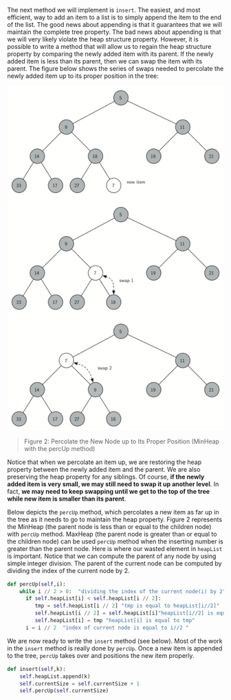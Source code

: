 <!--title={Binary Heap: Insert() and percUp()}-->

<!--badges={Algorithms:15,Python:5}-->

<!--concepts={Binary Search Tree Heap}-->

The next method we will implement is `insert`. The easiest, and most efficient, way to add an item to a list is to simply append the item to the end of the list. The good news about appending is that it guarantees that we will maintain the complete tree property. The bad news about appending is that we will very likely violate the heap structure property. However, it is possible to write a method that will allow us to regain the heap structure property by comparing the newly added item with its parent. If the newly added item is less than its parent, then we can swap the item with its parent. The figure below shows the series of swaps needed to percolate the newly added item up to its proper position in the tree:

<img src="../images/percUp.png">

> Figure 2: Percolate the New Node up to Its Proper Position (MinHeap with the percUp method)



Notice that when we percolate an item up, we are restoring the heap property between the newly added item and the parent. We are also preserving the heap property for any siblings. Of course, **if the newly added item is very small, we may still need to swap it up another level**. In fact, **we may need to keep swapping until we get to the top of the tree while new item is smaller than its parent**. 

Below depicts the `percUp` method, which percolates a new item as far up in the tree as it needs to go to maintain the heap property. Figure 2 represents the MinHeap (the parent node is less than or equal to the children node) with `percUp` method. MaxHeap (the parent node is greater than or equal to the children node) can be used `percUp` method when the inserting number is greater than the parent node.  Here is where our wasted element in `heapList` is important. Notice that we can compute the parent of any node by using simple integer division. The parent of the current node can be computed by dividing the index of the current node by 2.

```python
def percUp(self,i):
    while i // 2 > 0:  "dividing the index of the current node(i) by 2"
      if self.heapList[i] < self.heapList[i // 2]:                                                                                   "if heapList[i] is less than heaplist[i//2] "
         tmp = self.heapList[i // 2] "tmp is equal to heapList[i//2]"
         self.heapList[i // 2] = self.heapList[i]"heapList[i//2] is equal to heapList[i]"
         self.heapList[i] = tmp "heapList[i] is equal to tmp"
      i = i // 2  "index of current node is equal to i//2 "
```



We are now ready to write the `insert` method (see below). Most of the work in the `insert` method is really done by `percUp`. Once a new item is appended to the tree, `percUp` takes over and positions the new item properly.

```python
def insert(self,k):
    self.heapList.append(k)
    self.currentSize = self.currentSize + 1
    self.percUp(self.currentSize)
```
